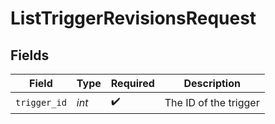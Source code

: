 # ListTriggerRevisionsRequest


## Fields

| Field                 | Type                  | Required              | Description           |
| --------------------- | --------------------- | --------------------- | --------------------- |
| `trigger_id`          | *int*                 | :heavy_check_mark:    | The ID of the trigger |